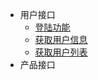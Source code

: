 * 用户接口
    * [登陆功能](/zh/user/)
    * [获取用户信息](/zh/getuserinfo/)
    * [获取用户列表](/zh/getuserlist/)
* 产品接口
